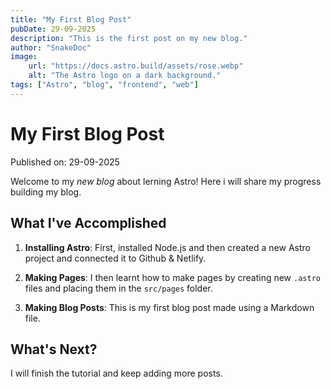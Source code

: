 ```yaml
---
title: "My First Blog Post"
pubDate: 29-09-2025
description: "This is the first post on my new blog."
author: "SnakeDoc"
image:
    url: "https://docs.astro.build/assets/rose.webp"
    alt: "The Astro logo on a dark background."
tags: ["Astro", "blog", "frontend", "web"]
---
```

# My First Blog Post

Published on: 29-09-2025

Welcome to my _new blog_ about lerning Astro! Here i will share my progress building my blog.

## What I've Accomplished

1. **Installing Astro**: First, installed Node.js and then created a new Astro project and connected it to Github & Netlify.

2. **Making Pages**: I then learnt how to make pages by creating new `.astro` files and placing them in the `src/pages` folder.

3. **Making Blog Posts**: This is my first blog post made using a Markdown file.

## What's Next?

I will finish the tutorial and keep adding more posts.

